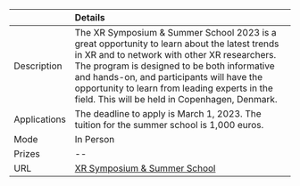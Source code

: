 ||Details|
|:------------------|:-----------------|
Description | The XR Symposium & Summer School 2023 is a great opportunity to learn about the latest trends in XR and to network with other XR researchers. The program is designed to be both informative and hands-on, and participants will have the opportunity to learn from leading experts in the field. This will be held in Copenhagen, Denmark.
Applications | The deadline to apply is March 1, 2023. The tuition for the summer school is 1,000 euros.
Mode | In Person
Prizes | --
URL | [XR Symposium & Summer School](https://di.ku.dk/begivenhedsmappe/begivenheder-2023/xr-symposium--summer-school-2023/)

